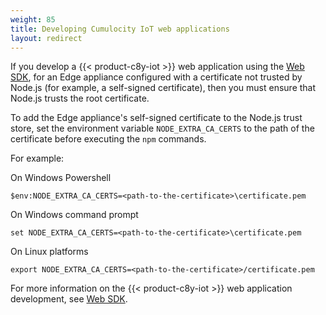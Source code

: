 ```yaml
---
weight: 85
title: Developing Cumulocity IoT web applications
layout: redirect
---
```


If you develop a {{< product-c8y-iot >}} web application using the [Web SDK](/web/websdk-introduction/), for an Edge appliance configured with a certificate not trusted by Node.js (for example, a self-signed certificate), then you must ensure that Node.js trusts the root certificate.

To add the Edge appliance's self-signed certificate to the Node.js trust store, set the environment variable `NODE_EXTRA_CA_CERTS` to the path of the certificate before executing the `npm` commands.

For example:

On Windows Powershell

```shell
$env:NODE_EXTRA_CA_CERTS=<path-to-the-certificate>\certificate.pem
```

On Windows command prompt

```shell
set NODE_EXTRA_CA_CERTS=<path-to-the-certificate>\certificate.pem
```

On Linux platforms

```shell
export NODE_EXTRA_CA_CERTS=<path-to-the-certificate>/certificate.pem
```

 For more information on the {{< product-c8y-iot >}} web application development, see [Web SDK](/web/websdk-introduction/).
